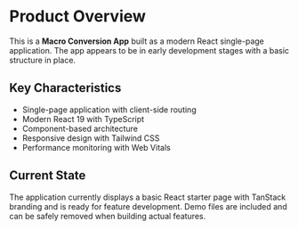 # Product Overview

This is a **Macro Conversion App** built as a modern React single-page application. The app appears to be in early development stages with a basic structure in place.

## Key Characteristics

- Single-page application with client-side routing
- Modern React 19 with TypeScript
- Component-based architecture
- Responsive design with Tailwind CSS
- Performance monitoring with Web Vitals

## Current State

The application currently displays a basic React starter page with TanStack branding and is ready for feature development. Demo files are included and can be safely removed when building actual features.
